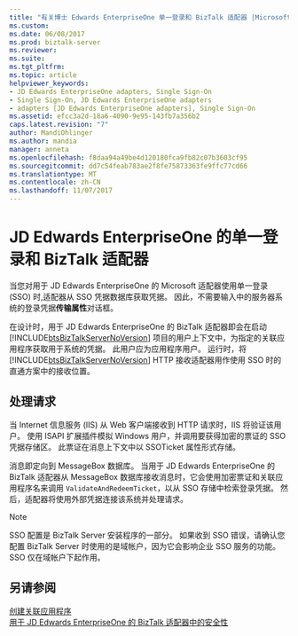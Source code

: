 ```yaml
---
title: "有关博士 Edwards EnterpriseOne 单一登录和 BizTalk 适配器 |Microsoft 文档"
ms.custom: 
ms.date: 06/08/2017
ms.prod: biztalk-server
ms.reviewer: 
ms.suite: 
ms.tgt_pltfrm: 
ms.topic: article
helpviewer_keywords:
- JD Edwards EnterpriseOne adapters, Single Sign-On
- Single Sign-On, JD Edwards EnterpriseOne adapters
- adapters [JD Edwards EnterpriseOne adapters], Single Sign-On
ms.assetid: efcc3a2d-18a6-4090-9e95-143fb7a356b2
caps.latest.revision: "7"
author: MandiOhlinger
ms.author: mandia
manager: anneta
ms.openlocfilehash: f8daa94a49be4d120180fca9fb82c07b3603cf95
ms.sourcegitcommit: dd7c54feab783ae2f8fe75873363fe9ffc77cd66
ms.translationtype: MT
ms.contentlocale: zh-CN
ms.lasthandoff: 11/07/2017
---
```

# <a name="single-sign-on-and-biztalk-adapter-for-jd-edwards-enterpriseone"></a>JD Edwards EnterpriseOne 的单一登录和 BizTalk 适配器
当您对用于 JD Edwards EnterpriseOne 的 Microsoft 适配器使用单一登录 (SSO) 时,适配器从 SSO 凭据数据库获取凭据。 因此，不需要输入中的服务器系统的登录凭据**传输属性**对话框。  
  
 在设计时，用于 JD Edwards EnterpriseOne 的 BizTalk 适配器即会在启动 [!INCLUDE[btsBizTalkServerNoVersion](../includes/btsbiztalkservernoversion-md.md)] 项目的用户上下文中，为指定的关联应用程序获取用于系统的凭据。 此用户应为应用程序用户。 运行时，将 [!INCLUDE[btsBizTalkServerNoVersion](../includes/btsbiztalkservernoversion-md.md)] HTTP 接收适配器用作使用 SSO 时的直通方案中的接收位置。  
  
## <a name="processing-requests"></a>处理请求  
 当 Internet 信息服务 (IIS) 从 Web 客户端接收到 HTTP 请求时，IIS 将验证该用户。 使用 ISAPI 扩展插件模拟 Windows 用户，并调用要获得加密的票证的 SSO 凭据存储区。 此票证在消息上下文中以 SSOTicket 属性形式存储。  
  
 消息即定向到 MessageBox 数据库。 当用于 JD Edwards EnterpriseOne 的 BizTalk 适配器从 MessageBox 数据库接收消息时，它会使用加密票证和关联应用程序名来调用 `ValidateAndRedeemTicket`，以从 SSO 存储中检索登录凭据。 然后，适配器将使用外部凭据连接该系统并处理请求。  
  
> [!NOTE]
>  SSO 配置是 BizTalk Server 安装程序的一部分。 如果收到 SSO 错误，请确认您配置 BizTalk Server 时使用的是域帐户，因为它会影响企业 SSO 服务的功能。 SSO 仅在域帐户下起作用。  
  
## <a name="see-also"></a>另请参阅  
 [创建关联应用程序](../core/creating-affiliate-applications4.md)   
 [用于 JD Edwards EnterpriseOne 的 BizTalk 适配器中的安全性](../core/security-in-biztalk-adapter-for-jd-edwards-enterpriseone.md)
